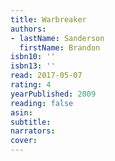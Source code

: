 ```yaml
---
title: Warbreaker
authors:
- lastName: Sanderson
  firstName: Brandon
isbn10: ''
isbn13: ''
read: 2017-05-07
rating: 4
yearPublished: 2009
reading: false
asin:
subtitle:
narrators:
cover:
---
```

